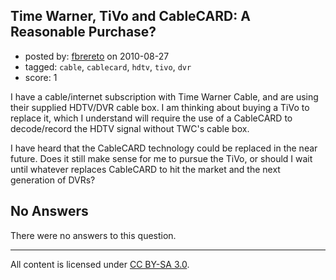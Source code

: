 ## Time Warner, TiVo and CableCARD: A Reasonable Purchase?

- posted by: [fbrereto](https://stackexchange.com/users/-1/624-fbrereto) on 2010-08-27
- tagged: `cable`, `cablecard`, `hdtv`, `tivo`, `dvr`
- score: 1

<p>I have a cable/internet subscription with Time Warner Cable, and are using their supplied HDTV/DVR cable box. I am thinking about buying a TiVo to replace it, which I understand will require the use of a CableCARD to decode/record the HDTV signal without TWC's cable box.</p>

<p>I have heard that the CableCARD technology could be replaced in the near future. Does it still make sense for me to pursue the TiVo, or should I wait until whatever replaces CableCARD to hit the market and the next generation of DVRs?</p>


## No Answers

There were no answers to this question.


---

All content is licensed under [CC BY-SA 3.0](https://creativecommons.org/licenses/by-sa/3.0/).
